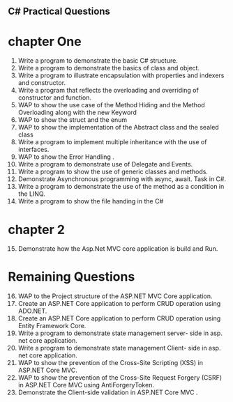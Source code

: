 ## C# Practical Questions

# chapter One

1. Write a program to demonstrate the basic C# structure.
2. Write a program to demonstrate the basics of class and object.
3. Write a program to illustrate encapsulation with properties and indexers and constructor.
4. Write a program that reflects the overloading and overriding of constructor and function.
5. WAP to show the use case of the Method Hiding and the Method Overloading along with the new Keyword
6. WAP to show the struct and the enum
7. WAP to show the implementation of the Abstract class and the sealed class
8. Write a program to implement multiple inheritance with the use of interfaces.
9. WAP to show the Error Handling .
10. Write a program to demonstrate use of Delegate and Events.
11. Write a program to show the use of generic classes and methods.
12. Demonstrate Asynchronous programming with async, await. Task in C#.
13. Write a program to demonstrate the use of the method as a condition in the LINQ.
14. Write a program to show the file handing in the C#

# chapter 2

15. Demonstrate how the Asp.Net MVC core application is build and Run.

# Remaining Questions

16. WAP to the Project structure of the ASP.NET MVC Core application.
17. Create an ASP.NET Core application to perform CRUD operation using ADO.NET.
18. Create an ASP.NET Core application to perform CRUD operation using Entity Framework Core.
19. Write a program to demonstrate state management server- side in asp. net core
    application.
20. Write a program to demonstrate state management Client- side in asp. net core
    application.
21. WAP to show the prevention of the Cross-Site Scripting (XSS) in ASP.NET Core MVC.
22. WAP to show the prevention of the Cross-Site Request Forgery (CSRF) in ASP.NET Core MVC using AntiForgeryToken.
23. Demonstrate the Client-side validation in ASP.NET Core MVC .

<!-- 21. Write a program to demonstrate the use of the ViewBag, ViewData, and TempData in ASP.NET Core MVC. -->

<!-- <form asp-action="GetState" method="post">
    @Html.AntiForgeryToken()
    <input type="hidden" name="num" value="@number" />
    <button type="submit">Increment Hidden Field</button>
</form> -->
